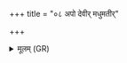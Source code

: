 +++
title = "०८ अपो देवीर् मधुमतीर्"

+++
<details><summary>मूलम् (GR)</summary>

अपो देवीर् मधुमतीर् घृतश्चुतो  
ब्रह्मणां हस्तेषु प्रपृथक् सादयामि ।  
यत्काम इदम् अभिषिञ्चामि वो ऽहं  
तन् नो अस्तु  
वयं स्याम पतयो रयीणाम् ॥
</details>